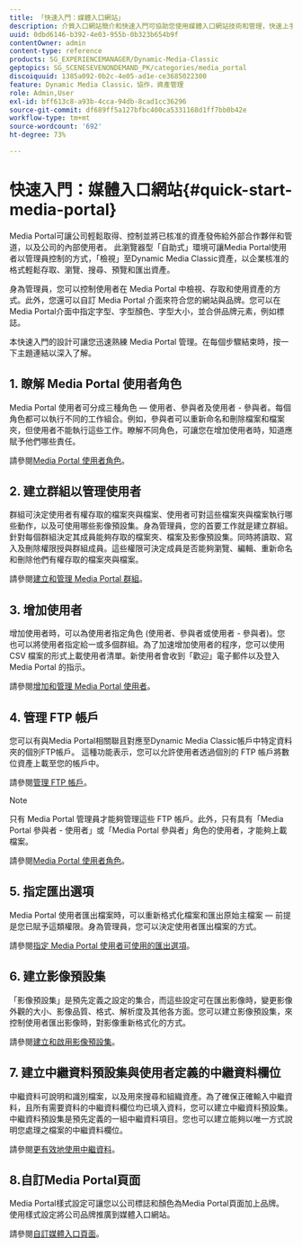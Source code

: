 ```yaml
---
title: 「快速入門：媒體入口網站」
description: 介質入口網站簡介和快速入門可協助您使用媒體入口網站技術和管理，快速上手並執行。
uuid: 0dbd6146-b392-4e03-955b-0b323b654b9f
contentOwner: admin
content-type: reference
products: SG_EXPERIENCEMANAGER/Dynamic-Media-Classic
geptopics: SG_SCENESEVENONDEMAND_PK/categories/media_portal
discoiquuid: 1385a092-0b2c-4e05-ad1e-ce3685022300
feature: Dynamic Media Classic，協作，資產管理
role: Admin,User
exl-id: bff613c8-a93b-4cca-94db-8cad1cc36296
source-git-commit: df689ff5a127bfbc400ca5331168d1ff7bb0b42e
workflow-type: tm+mt
source-wordcount: '692'
ht-degree: 73%

---
```


# 快速入門：媒體入口網站{#quick-start-media-portal}

Media Portal可讓公司輕鬆取得、控制並將已核准的資產發佈給外部合作夥伴和管道，以及公司的內部使用者。 此瀏覽器型「自助式」環境可讓Media Portal使用者以管理員控制的方式，「檢視」至Dynamic Media Classic資產，以企業核准的格式輕鬆存取、瀏覽、搜尋、預覽和匯出資產。

身為管理員，您可以控制使用者在 Media Portal 中檢視、存取和使用資產的方式。此外，您還可以自訂 Media Portal 介面來符合您的網站與品牌。您可以在Media Portal介面中指定字型、字型顏色、字型大小，並合併品牌元素，例如標誌。

本快速入門的設計可讓您迅速熟練 Media Portal 管理。在每個步驟結束時，按一下主題連結以深入了解。

## 1. 瞭解 Media Portal 使用者角色

Media Portal 使用者可分成三種角色 — 使用者、參與者及使用者 - 參與者。每個角色都可以執行不同的工作組合。例如，參與者可以重新命名和刪除檔案和檔案夾，但使用者不能執行這些工作。瞭解不同角色，可讓您在增加使用者時，知道應賦予他們哪些責任。

請參閱[Media Portal 使用者角色](media-portal-user-roles.md#media_portal_user_roles)。

## 2. 建立群組以管理使用者

群組可決定使用者有權存取的檔案夾與檔案、使用者可對這些檔案夾與檔案執行哪些動作，以及可使用哪些影像預設集。身為管理員，您的首要工作就是建立群組。針對每個群組決定其成員能夠存取的檔案夾、檔案及影像預設集。同時將讀取、寫入及刪除權限授與群組成員。這些權限可決定成員是否能夠瀏覽、編輯、重新命名和刪除他們有權存取的檔案夾與檔案。

請參閱[建立和管理 Media Portal 群組](creating-media-portal-groups.md#creating_and_managing_media_portal_groups)。

## 3. 增加使用者

增加使用者時，可以為使用者指定角色 (使用者、參與者或使用者 - 參與者)。您也可以將使用者指定給一或多個群組。為了加速增加使用者的程序，您可以使用 CSV 檔案的形式上載使用者清單。新使用者會收到「歡迎」電子郵件以及登入 Media Portal 的指示。

請參閱[增加和管理 Media Portal 使用者](adding-media-portal-users.md#adding_and_managing_media_portal_users)。

## 4. 管理 FTP 帳戶

您可以有與Media Portal相關聯且對應至Dynamic Media Classic帳戶中特定資料夾的個別FTP帳戶。 這種功能表示，您可以允許使用者透過個別的 FTP 帳戶將數位資產上載至您的帳戶中。

請參閱[管理 FTP 帳戶](ftp-accounts.md#managing_ftp_accounts)。

>[!NOTE]
>
>只有 Media Portal 管理員才能夠管理這些 FTP 帳戶。此外，只有具有「Media Portal 參與者 - 使用者」或「Media Portal 參與者」角色的使用者，才能夠上載檔案。

請參閱[Media Portal 使用者角色](media-portal-user-roles.md#media_portal_user_roles)。

## 5. 指定匯出選項

Media Portal 使用者匯出檔案時，可以重新格式化檔案和匯出原始主檔案 — 前提是您已賦予這類權限。身為管理員，您可以決定使用者匯出檔案的方式。

請參閱[指定 Media Portal 使用者可使用的匯出選項](specifying-export-options-available-media.md#specifying_export_options_available_to_media_portal_users)。

## 6. 建立影像預設集

「影像預設集」是預先定義之設定的集合，而這些設定可在匯出影像時，變更影像外觀的大小、影像品質、格式、解析度及其他各方面。您可以建立影像預設集，來控制使用者匯出影像時，對影像重新格式化的方式。

請參閱[建立和啟用影像預設集](creating-enabling-image-presets.md#creating_and_enabling_image_presets)。

## 7. 建立中繼資料預設集與使用者定義的中繼資料欄位

中繼資料可說明和識別檔案，以及用來搜尋和組織資產。為了確保正確輸入中繼資料，且所有需要資料的中繼資料欄位均已填入資料，您可以建立中繼資料預設集。中繼資料預設集是預先定義的一組中繼資料項目。您也可以建立能夠以唯一方式說明您處理之檔案的中繼資料欄位。

請參閱[更有效地使用中繼資料](making-efficient-metadata.md#making_more_efficient_use_of_metadata)。

## 8.自訂Media Portal頁面

Media Portal樣式設定可讓您以公司標誌和顏色為Media Portal頁面加上品牌。 使用樣式設定將公司品牌推廣到媒體入口網站。

請參閱[自訂媒體入口頁面](customizing-media-portal-screen.md#customizing_the_media_portal_screen)。
